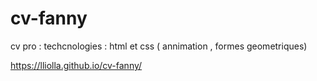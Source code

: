 # cv-fanny
cv pro :
techcnologies : html  et css ( annimation , formes geometriques)

https://lliolla.github.io/cv-fanny/
